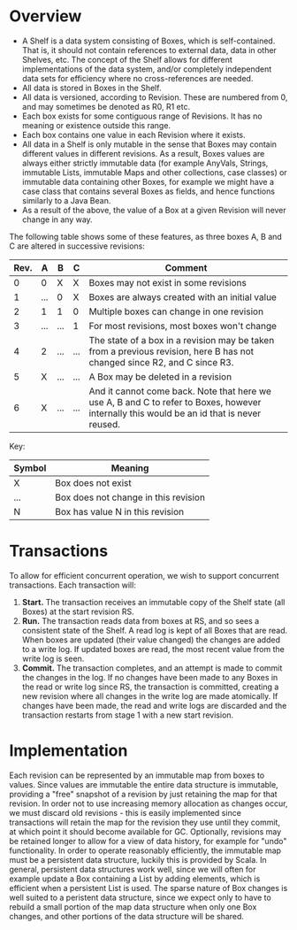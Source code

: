 Overview
========
* A Shelf is a data system consisting of Boxes, which is self-contained. That is, it should not contain references to external data, data in other Shelves, etc. The concept of the Shelf allows for different implementations of the data system, and/or completely independent data sets for efficiency where no cross-references are needed.
* All data is stored in Boxes in the Shelf.
* All data is versioned, according to Revision. These are numbered from 0, and may sometimes be denoted as R0, R1 etc.
* Each box exists for some contiguous range of Revisions. It has no meaning or existence outside this range.
* Each box contains one value in each Revision where it exists.
* All data in a Shelf is only mutable in the sense that Boxes may contain different values in different revisions. As a result, Boxes values are always either strictly immutable data (for example AnyVals, Strings, immutable Lists, immutable Maps and other collections, case classes) or immutable data containing other Boxes, for example we might have a case class that contains several Boxes as fields, and hence functions similarly to a Java Bean.
* As a result of the above, the value of a Box at a given Revision will never change in any way.

The following table shows some of these features, as three boxes A, B and C are altered in successive revisions:


Rev. | A | B | C | Comment
---- | - | - | - | -------
0    | 0 | X | X | Boxes may not exist in some revisions
1    | ... | 0 | X | Boxes are always created with an initial value
2    | 1 | 1 | 0 | Multiple boxes can change in one revision
3    | ... | ... | 1 | For most revisions, most boxes won't change
4    | 2 | ... | ... | The state of a box in a revision may be taken from a previous revision, here B has not changed since R2, and C since R3.
5    | X | ... | ... | A Box may be deleted in a revision
6    | X | ... | ... | And it cannot come back. Note that here we use A, B and C to refer to Boxes, however internally this would be an id that is never reused.


Key:

Symbol | Meaning
------ | -------
X | Box does not exist
... | Box does not change in this revision
N | Box has value N in this revision

Transactions
============
To allow for efficient concurrent operation, we wish to support concurrent transactions.
Each transaction will:

1. **Start.** The transaction receives an immutable copy of the Shelf state (all Boxes) at the start revision RS.
2. **Run.** The transaction reads data from boxes at RS, and so sees a consistent state of the Shelf. A read log is kept of all Boxes that are read. When boxes are updated (their value changed) the changes are added to a write log. If updated boxes are read, the most recent value from the write log is seen.
3. **Commit.** The transaction completes, and an attempt is made to commit the changes in the log. If no changes have been made to any Boxes in the read or write log since RS, the transaction is committed, creating a new revision where all changes in the write log are made atomically. If changes have been made, the read and write logs are discarded and the transaction restarts from stage 1 with a new start revision.

Implementation
==============
Each revision can be represented by an immutable map from boxes to values. Since values are immutable the entire data structure is immutable, providing a "free" snapshot of a revision by just retaining the map for that revision.
In order not to use increasing memory allocation as changes occur, we must discard old revisions - this is easily implemented since transactions will retain the map for the revision they use until they commit, at which point it should become available for GC. Optionally, revisions may be retained longer to allow for a view of data history, for example for "undo" functionality.
In order to operate reasonably efficiently, the immutable map must be a persistent data structure, luckily this is provided by Scala. In general, persistent data structures work well, since we will often for example update a Box containing a List by adding elements, which is efficient when a persistent List is used.
The sparse nature of Box changes is well suited to a peristent data structure, since we expect only to have to rebuild a small portion of the map data structure when only one Box changes, and other portions of the data structure will be shared.